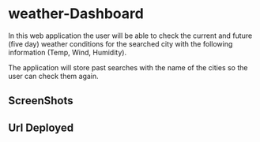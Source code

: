 # weather-Dashboard
In this web application the user will be able to check the current and future (five day) weather conditions for the searched city with the following information (Temp, Wind, Humidity).

The application will store past searches with the name of the cities so the user can check them again.


## ScreenShots


## Url Deployed